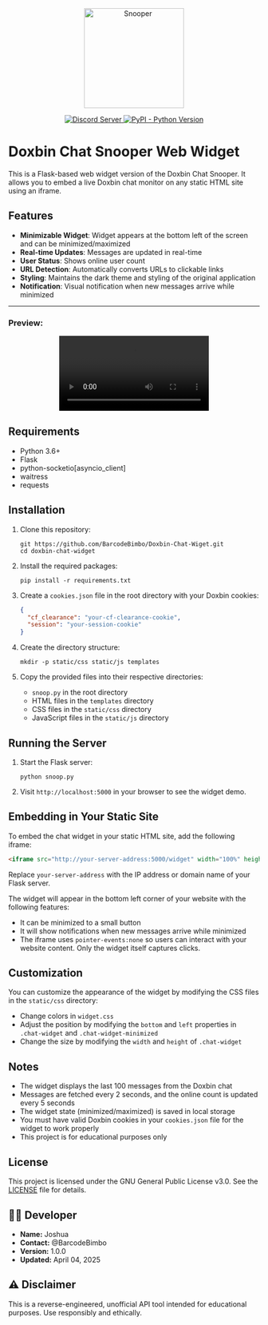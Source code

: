 
<div align="center">
  <img src="https://github.com/user-attachments/assets/ebc869a1-c6b0-4b21-88e2-c7ff6f3052a4" alt="Snooper" height="200">
</div>

<p align="center">
  <a href="https://discord.gg/daddy">
    <img src="https://discord.com/api/guilds/319560327719026709/widget.png?style=shield" alt="Discord Server">
  </a>
  <a href="https://www.python.org/downloads/">
    <img alt="PyPI - Python Version" src="https://img.shields.io/pypi/pyversions/Red-Discordbot">
  </a>
</p>

# Doxbin Chat Snooper Web Widget

This is a Flask-based web widget version of the Doxbin Chat Snooper. It allows you to embed a live Doxbin chat monitor on any static HTML site using an iframe.

## Features

- **Minimizable Widget**: Widget appears at the bottom left of the screen and can be minimized/maximized
- **Real-time Updates**: Messages are updated in real-time
- **User Status**: Shows online user count
- **URL Detection**: Automatically converts URLs to clickable links
- **Styling**: Maintains the dark theme and styling of the original application
- **Notification**: Visual notification when new messages arrive while minimized

---

### Preview:
<div align="center">
  <video src="https://github.com/user-attachments/assets/35953510-e767-427b-a41d-23db85ec1a4c.mp4"></video>
</div>

## Requirements

- Python 3.6+
- Flask
- python-socketio[asyncio_client]
- waitress
- requests 

## Installation

1. Clone this repository:
   ```
   git https://github.com/BarcodeBimbo/Doxbin-Chat-Wiget.git
   cd doxbin-chat-widget
   ```

2. Install the required packages:
   ```
   pip install -r requirements.txt
   ```

3. Create a `cookies.json` file in the root directory with your Doxbin cookies:
   ```json
   {
     "cf_clearance": "your-cf-clearance-cookie",
     "session": "your-session-cookie"
   }
   ```

4. Create the directory structure:
   ```
   mkdir -p static/css static/js templates
   ```

5. Copy the provided files into their respective directories:
   - `snoop.py` in the root directory
   - HTML files in the `templates` directory
   - CSS files in the `static/css` directory
   - JavaScript files in the `static/js` directory

## Running the Server

1. Start the Flask server:
   ```
   python snoop.py
   ```

2. Visit `http://localhost:5000` in your browser to see the widget demo.

## Embedding in Your Static Site

To embed the chat widget in your static HTML site, add the following iframe:

```html
<iframe src="http://your-server-address:5000/widget" width="100%" height="100%" frameborder="0" style="border:none;position:fixed;bottom:0;left:0;width:100%;height:100%;z-index:999;pointer-events:none;"></iframe>
```

Replace `your-server-address` with the IP address or domain name of your Flask server.

The widget will appear in the bottom left corner of your website with the following features:
- It can be minimized to a small button
- It will show notifications when new messages arrive while minimized
- The iframe uses `pointer-events:none` so users can interact with your website content. Only the widget itself captures clicks.

## Customization

You can customize the appearance of the widget by modifying the CSS files in the `static/css` directory:

- Change colors in `widget.css`
- Adjust the position by modifying the `bottom` and `left` properties in `.chat-widget` and `.chat-widget-minimized`
- Change the size by modifying the `width` and `height` of `.chat-widget`

## Notes

- The widget displays the last 100 messages from the Doxbin chat
- Messages are fetched every 2 seconds, and the online count is updated every 5 seconds
- The widget state (minimized/maximized) is saved in local storage
- You must have valid Doxbin cookies in your `cookies.json` file for the widget to work properly
- This project is for educational purposes only

## License
This project is licensed under the GNU General Public License v3.0. See the [LICENSE](LICENSE) file for details.

## 🧑‍💻 Developer

- **Name:** Joshua 
- **Contact:** @BarcodeBimbo
- **Version:** 1.0.0
- **Updated:** April 04, 2025

## ⚠️ Disclaimer

This is a reverse-engineered, unofficial API tool intended for educational purposes. Use responsibly and ethically.
